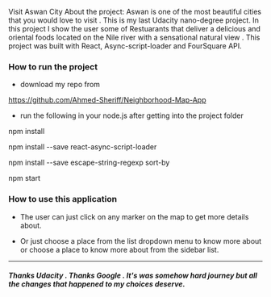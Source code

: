 Visit Aswan City
About the project:
Aswan is one of the most beautiful cities that you would love to visit . This is my last Udacity nano-degree project. In this project I show the user some of Restuarants that deliver a delicious and oriental foods located on the Nile river with a sensational natural view . This project was built with React, Async-script-loader and FourSquare API.

### How to run the project

- download my repo from

https://github.com/Ahmed-Sheriff/Neighborhood-Map-App

- run the following in your node.js after getting into the project folder

npm install

npm install --save react-async-script-loader

npm install --save escape-string-regexp sort-by

npm start

### How to use this application

- The user can just click on any marker on the map to get more details about.

- Or just choose a place from the list dropdown menu to know more about or choose a place to know more about from the sidebar list.

------

##### Thanks Udacity . Thanks Google . It's was somehow hard journey but all the changes that happened to my choices deserve.